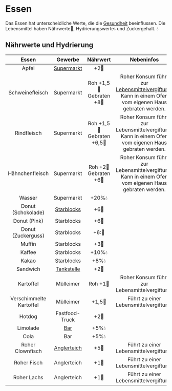 # Essen
Das Essen hat unterscheidliche Werte, die die [Gesundheit](../../pages/krankheiten/gesundheit.md) beeinflussen. Die Lebensmittel haben Nährwerte:poultry_leg:, Hydrierungswerte💧 und Zuckergehalt. 💧


## Nährwerte und Hydrierung
|          Essen          |    Gewerbe   |                  Nährwert                  |                                               Nebeninfos   |
|:-----------------------:|:--------------:|:-------------------------------------------:|:---------------------------------------------------------------------------------------------------:|
|          Apfel          |  [Supermarkt](../../pages/biz/supermarkt.md)  |                 +2🍗                | 
|     Schweinefleisch     |   Supermarkt   |  Roh +1,5🍗 <br> Gebraten +8🍗  | Roher Konsum führt zur [Lebensmittelvergiftung](../../pages/krankheiten/lebensmittelvergiftung.md).<br> Kann in einem Ofen vom eigenen Haus gebraten werden. |
|       Rindfleisch       |   Supermarkt   | Roh +1,5🍗 <br> Gebraten +6,5🍗 | Roher Konsum führt zur Lebensmittelvergiftung.<br> Kann in einem Ofen vom eigenen Haus gebraten werden. |
|     Hähnchenfleisch     |   Supermarkt   |   Roh +2🍗 <br> Gebraten +6🍗   | Roher Konsum führt zur Lebensmittelvergiftung.<br> Kann in einem Ofen vom eigenen Haus gebraten werden. |
|          Wasser         |   Supermarkt   |               +20%💧             |  
|    Donut (Schokolade)   |  [Starblocks](../../pages/biz/starblocks.md)  |                 +6🍗              |  
|       Donut (Pink)      |   Starblocks   |                 +6🍗               | 
|    Donut (Zuckerguss)   |   Starblocks   |                 +6:🍗             | 
|          Muffin         |   Starblocks   |                      +3🍗                       |  
|          Kaffee          |   Starblocks   |                +10%💧               |       
|          Kakao          |   Starblocks   |                  +8%💧                      |        
|         Sandwich        |  [Tankstelle](../../pages/biz/tankstelle.md)  |                 +2🍗                |   
|        Kartoffel        |    Mülleimer   |               Roh +1🍗             |                            Roher Konsum führt zur Lebensmittelvergiftung.                           |
| Verschimmelte Kartoffel |    Mülleimer   |                +1,5🍗              |                                Führt zu einer Lebensmittelvergiftung.                               |
|          Hotdog         | Fastfood-Truck |                 +2🍗                |          
|         Limolade        |      [Bar](../../pages/biz/bars.md)     |               +5%💧               |
|           Cola          |       Bar      |               +5%💧                |   
|     Roher Clownfisch    |  [Anglerteich](../../pages/nebenjobs/angler.md) |                +5🍗             |                                Führt zu einer Lebensmittelvergiftung.                               |
|       Roher Fisch       |   Anglerteich  |                 +1🍗               |                                Führt zu einer Lebensmittelvergiftung.                               |
|       Roher Lachs       |   Anglerteich  |                 +1🍗                |                                Führt zu einer Lebensmittelvergiftung.                               |
